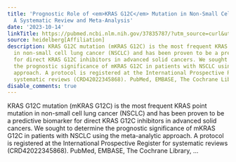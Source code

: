 ```yaml
---
title: 'Prognostic Role of <em>KRAS G12C</em> Mutation in Non-Small Cell Lung Cancer:
  A Systematic Review and Meta-Analysis'
date: '2023-10-14'
linkTitle: https://pubmed.ncbi.nlm.nih.gov/37835787/?utm_source=curl&utm_medium=rss&utm_campaign=pubmed-2&utm_content=1FakS-2QOkCT8HsMOQP1bCRQ4YzyumYOmxmF0moLsQ3dFB1E9V&fc=20220326224207&ff=20231014180815&v=2.17.9.post6+86293ac
source: heidelberg[Affiliation]
description: KRAS G12C mutation (mKRAS G12C) is the most frequent KRAS point mutation
  in non-small cell lung cancer (NSCLC) and has been proven to be a predictive biomarker
  for direct KRAS G12C inhibitors in advanced solid cancers. We sought to determine
  the prognostic significance of mKRAS G12C in patients with NSCLC using the meta-analytic
  approach. A protocol is registered at the International Prospective Register for
  systematic reviews (CRD42022345868). PubMed, EMBASE, The Cochrane Library, ...
disable_comments: true
---
```

KRAS G12C mutation (mKRAS G12C) is the most frequent KRAS point mutation in non-small cell lung cancer (NSCLC) and has been proven to be a predictive biomarker for direct KRAS G12C inhibitors in advanced solid cancers. We sought to determine the prognostic significance of mKRAS G12C in patients with NSCLC using the meta-analytic approach. A protocol is registered at the International Prospective Register for systematic reviews (CRD42022345868). PubMed, EMBASE, The Cochrane Library, ...